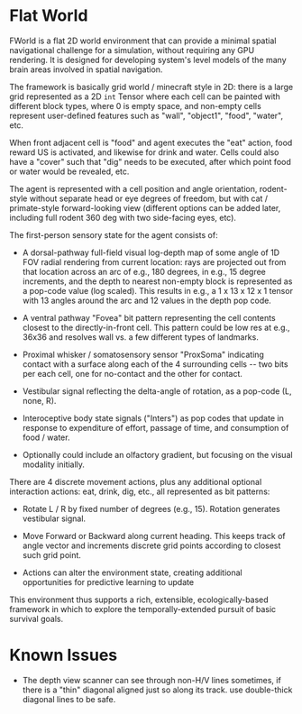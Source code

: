 # Flat World

FWorld is a flat 2D world environment that can provide a minimal spatial navigational challenge for a simulation, without requiring any GPU rendering.  It is designed for developing system's level models of the many brain areas involved in spatial navigation.

The framework is basically grid world / minecraft style in 2D: there is a large grid represented as a 2D `int` Tensor where each cell can be painted with different block types, where 0 is empty space, and non-empty cells represent user-defined features such as "wall", "object1", "food", "water", etc.

When front adjacent cell is "food" and agent executes the "eat" action, food reward US is activated, and likewise for drink and water.  Cells could also have a "cover" such that "dig" needs to be executed, after which point food or water would be revealed, etc.

The agent is represented with a cell position and angle orientation, rodent-style without separate head or eye degrees of freedom, but with cat / primate-style forward-looking view (different options can be added later, including full rodent 360 deg with two side-facing eyes, etc).  

The first-person sensory state for the agent consists of:

* A dorsal-pathway full-field visual log-depth map of some angle of 1D FOV radial rendering from current location: rays are projected out from that location across an arc of e.g., 180 degrees, in e.g., 15 degree increments, and the depth to nearest non-empty block is represented as a pop-code value (log scaled).  This results in e.g., a 1 x 13 x 12 x 1 tensor with 13 angles around the arc and 12 values in the depth pop code.

* A ventral pathway "Fovea" bit pattern representing the cell contents closest to the directly-in-front cell.  This pattern could be low res at e.g., 36x36 and resolves wall vs. a few different types of landmarks.

* Proximal whisker / somatosensory sensor "ProxSoma" indicating contact with a surface along each of the 4 surrounding cells -- two bits per each cell, one for no-contact and the other for contact.

* Vestibular signal reflecting the delta-angle of rotation, as a pop-code (L, none, R).

* Interoceptive body state signals ("Inters") as pop codes that update in response to expenditure of effort, passage of time, and consumption of food / water.

* Optionally could include an olfactory gradient, but focusing on the visual modality initially.

There are 4 discrete movement actions, plus any additional optional interaction actions: eat, drink, dig, etc., all represented as bit patterns:

* Rotate L / R by fixed number of degrees (e.g., 15).  Rotation generates vestibular signal.

* Move Forward or Backward along current heading.  This keeps track of angle vector and increments discrete grid points according to closest such grid point.

* Actions can alter the environment state, creating additional opportunities for predictive learning to update

This environment thus supports a rich, extensible, ecologically-based framework in which to explore the temporally-extended pursuit of basic survival goals.

# Known Issues

* The depth view scanner can see through non-H/V lines sometimes, if there is a "thin" diagonal aligned just so along its track.  use double-thick diagonal lines to be safe.


